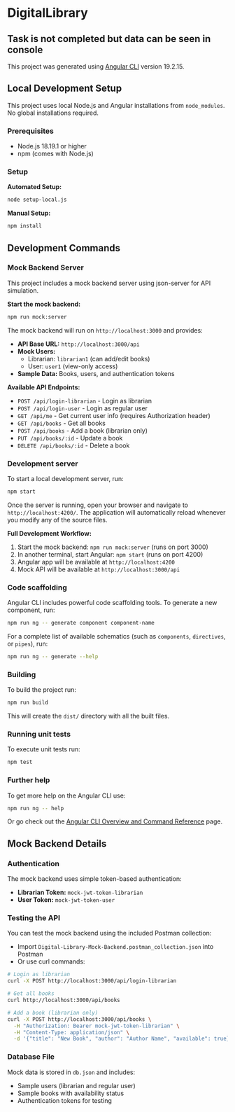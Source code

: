 # DigitalLibrary

## Task is not completed but data can be seen in console 

This project was generated using [Angular CLI](https://github.com/angular/angular-cli) version 19.2.15.

## Local Development Setup

This project uses local Node.js and Angular installations from `node_modules`. No global installations required.

### Prerequisites
- Node.js 18.19.1 or higher
- npm (comes with Node.js)

### Setup

**Automated Setup:**
```bash
node setup-local.js
```

**Manual Setup:**
```bash
npm install
```

## Development Commands

### Mock Backend Server
This project includes a mock backend server using json-server for API simulation.

**Start the mock backend:**
```bash
npm run mock:server
```

The mock backend will run on `http://localhost:3000` and provides:
- **API Base URL:** `http://localhost:3000/api`
- **Mock Users:** 
  - Librarian: `librarian1` (can add/edit books)
  - User: `user1` (view-only access)
- **Sample Data:** Books, users, and authentication tokens

**Available API Endpoints:**
- `POST /api/login-librarian` - Login as librarian
- `POST /api/login-user` - Login as regular user  
- `GET /api/me` - Get current user info (requires Authorization header)
- `GET /api/books` - Get all books
- `POST /api/books` - Add a book (librarian only)
- `PUT /api/books/:id` - Update a book
- `DELETE /api/books/:id` - Delete a book

### Development server
To start a local development server, run:
```bash
npm start
```

Once the server is running, open your browser and navigate to `http://localhost:4200/`. The application will automatically reload whenever you modify any of the source files.

**Full Development Workflow:**
1. Start the mock backend: `npm run mock:server` (runs on port 3000)
2. In another terminal, start Angular: `npm start` (runs on port 4200)
3. Angular app will be available at `http://localhost:4200`
4. Mock API will be available at `http://localhost:3000/api`

### Code scaffolding
Angular CLI includes powerful code scaffolding tools. To generate a new component, run:
```bash
npm run ng -- generate component component-name
```

For a complete list of available schematics (such as `components`, `directives`, or `pipes`), run:
```bash
npm run ng -- generate --help
```

### Building
To build the project run:
```bash
npm run build
```

This will create the `dist/` directory with all the built files.

### Running unit tests
To execute unit tests run:
```bash
npm test
```

### Further help
To get more help on the Angular CLI use:
```bash
npm run ng -- help
```

Or go check out the [Angular CLI Overview and Command Reference](https://angular.dev/tools/cli) page.

## Mock Backend Details

### Authentication
The mock backend uses simple token-based authentication:
- **Librarian Token:** `mock-jwt-token-librarian`
- **User Token:** `mock-jwt-token-user`

### Testing the API
You can test the mock backend using the included Postman collection:
- Import `Digital-Library-Mock-Backend.postman_collection.json` into Postman
- Or use curl commands:

```bash
# Login as librarian
curl -X POST http://localhost:3000/api/login-librarian

# Get all books
curl http://localhost:3000/api/books

# Add a book (librarian only)
curl -X POST http://localhost:3000/api/books \
  -H "Authorization: Bearer mock-jwt-token-librarian" \
  -H "Content-Type: application/json" \
  -d '{"title": "New Book", "author": "Author Name", "available": true}'
```

### Database File
Mock data is stored in `db.json` and includes:
- Sample users (librarian and regular user)
- Sample books with availability status
- Authentication tokens for testing
